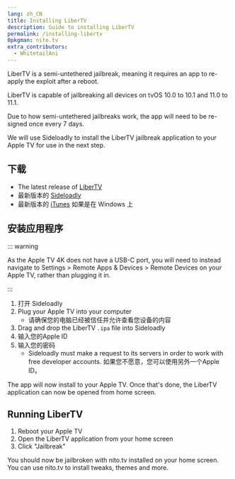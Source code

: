 ```yaml
---
lang: zh_CN
title: Installing LiberTV
description: Guide to installing LiberTV
permalink: /installing-libertv
0pkgman: nito.tv
extra_contributors:
  - WhitetailAni
---
```


LiberTV is a <router-link to="/types-of-jailbreak/#semi-untethered-jailbreaks">semi-untethered jailbreak</router-link>, meaning it requires an app to re-apply the exploit after a reboot.

LiberTV is capable of jailbreaking all devices on tvOS 10.0 to 10.1 and 11.0 to 11.1.

Due to how semi-untethered jailbreaks work, the app will need to be <router-link to="/resigning-apps">re-signed</router-link> once every 7 days.

We will use Sideloadly to install the LiberTV jailbreak application to your Apple TV for use in the next step.

## 下载

- The latest release of [LiberTV](http://newosxbook.com/libertv/libertv.ipa)
- 最新版本的 [Sideloadly](https://sideloadly.io/)
- 最新版本的 [iTunes](https://www.apple.com/itunes/download/win32) 如果是在 Windows 上

## 安装应用程序

::: warning

As the Apple TV 4K does not have a USB-C port, you will need to instead navigate to Settings > Remote Apps & Devices > Remote Devices on your Apple TV, rather than plugging it in.

:::

1. 打开 Sideloadly
2. Plug your Apple TV into your computer
   - 请确保您的电脑已经被信任并允许查看您设备的内容
3. Drag and drop the LiberTV `.ipa` file into Sideloadly
4. 输入您的Apple ID
5. 输入您的密码
   - Sideloadly must make a request to its servers in order to work with free developer accounts. 如果您不愿意，您可以使用另外一个Apple ID。

The app will now install to your Apple TV. Once that's done, the LiberTV application can now be opened from home screen.

## Running LiberTV

1. Reboot your Apple TV
2. Open the LiberTV application from your home screen
3. Click "Jailbreak"

You should now be jailbroken with nito.tv installed on your home screen. You can use nito.tv to install <router-link to="/faq/#what-are-tweaks">tweaks</router-link>, themes and more.

